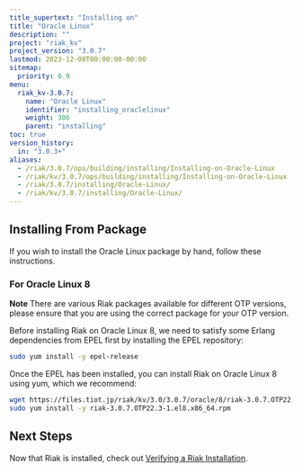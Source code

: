 ```yaml
---
title_supertext: "Installing on"
title: "Oracle Linux"
description: ""
project: "riak_kv"
project_version: "3.0.7"
lastmod: 2023-12-08T00:00:00-00:00
sitemap:
  priority: 0.9
menu:
  riak_kv-3.0.7:
    name: "Oracle Linux"
    identifier: "installing_oraclelinux"
    weight: 306
    parent: "installing"
toc: true
version_history:
  in: "3.0.3+"
aliases:
  - /riak/3.0.7/ops/building/installing/Installing-on-Oracle-Linux
  - /riak/kv/3.0.7/ops/building/installing/Installing-on-Oracle-Linux
  - /riak/3.0.7/installing/Oracle-Linux/
  - /riak/kv/3.0.7/installing/Oracle-Linux/
---
```


[install source index]: {{<baseurl>}}riak/kv/3.0.7/setup/installing/source
[install source erlang]: {{<baseurl>}}riak/kv/3.0.7/setup/installing/source/erlang
[install verify]: {{<baseurl>}}riak/kv/3.0.7/setup/installing/verify

## Installing From Package

If you wish to install the Oracle Linux package by hand, follow these
instructions.

### For Oracle Linux 8

**Note** There are various Riak packages available for different OTP versions, please ensure that you are using the correct package for your OTP version.

Before installing Riak on Oracle Linux 8, we need to satisfy some Erlang dependencies
from EPEL first by installing the EPEL repository:

```bash
sudo yum install -y epel-release
```

Once the EPEL has been installed, you can install Riak on Oracle Linux 8 using yum, which we recommend:

```bash
wget https://files.tiot.jp/riak/kv/3.0/3.0.7/oracle/8/riak-3.0.7.OTP22.3-1.el8.x86_64.rpm
sudo yum install -y riak-3.0.7.OTP22.3-1.el8.x86_64.rpm
```

## Next Steps

Now that Riak is installed, check out [Verifying a Riak Installation][install verify].

